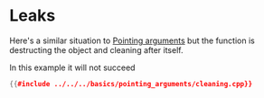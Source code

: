 # Leaks

Here's a similar situation to [Pointing arguments](../pointers/arguments.md) but the function is destructing the object and cleaning after itself.

In this example it will not succeed

```cpp
{{#include ../../../basics/pointing_arguments/cleaning.cpp}}
```